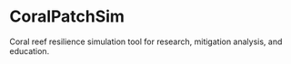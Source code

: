 # CoralPatchSim
Coral reef resilience simulation tool for research, mitigation analysis, and education.
